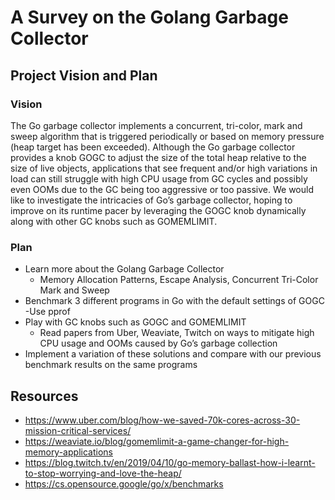# A Survey on the Golang Garbage Collector

## Project Vision and Plan
### Vision
The Go garbage collector implements a concurrent, tri-color, mark and sweep algorithm that is triggered periodically or based on memory pressure (heap target has been exceeded). Although the Go garbage collector provides a knob GOGC to adjust the size of the total heap relative to the size of live objects, applications that see frequent and/or high variations in load can still struggle with high CPU usage from GC cycles and possibly even OOMs due to the GC being too aggressive or too passive. We would like to investigate the intricacies of Go’s garbage collector, hoping to improve on its runtime pacer by leveraging the GOGC knob dynamically along with other GC knobs such as GOMEMLIMIT.

### Plan
- Learn more about the Golang Garbage Collector
  - Memory Allocation Patterns, Escape Analysis, Concurrent Tri-Color Mark and Sweep
- Benchmark 3 different programs in Go with the default settings of GOGC
  -Use pprof
- Play with GC knobs such as GOGC and GOMEMLIMIT
  - Read papers from Uber, Weaviate, Twitch on ways to mitigate high CPU usage and OOMs caused by Go’s garbage collection
- Implement a variation of these solutions and compare with our previous benchmark results on the same programs

## Resources
- https://www.uber.com/blog/how-we-saved-70k-cores-across-30-mission-critical-services/
- https://weaviate.io/blog/gomemlimit-a-game-changer-for-high-memory-applications
- https://blog.twitch.tv/en/2019/04/10/go-memory-ballast-how-i-learnt-to-stop-worrying-and-love-the-heap/
- https://cs.opensource.google/go/x/benchmarks
